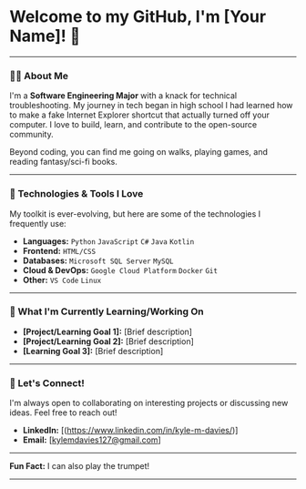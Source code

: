 # Welcome to my GitHub, I'm [Your Name]! 👋

---

### 👨‍💻 About Me

I'm a **Software Engineering Major** with a knack for technical troubleshooting. My journey in tech began in high school I had learned how to make a fake Internet Explorer shortcut that actually turned off your computer. I love to build, learn, and contribute to the open-source community.

Beyond coding, you can find me going on walks, playing games, and reading fantasy/sci-fi books.

---

### 🚀 Technologies & Tools I Love

My toolkit is ever-evolving, but here are some of the technologies I frequently use:

* **Languages:** `Python` `JavaScript` `C#` `Java` `Kotlin`
* **Frontend:** `HTML/CSS`
* **Databases:** `Microsoft SQL Server` `MySQL`
* **Cloud & DevOps:** `Google Cloud Platform` `Docker` `Git`
* **Other:** `VS Code` `Linux`

---

### 🌱 What I'm Currently Learning/Working On

* **[Project/Learning Goal 1]:** [Brief description]
* **[Project/Learning Goal 2]:** [Brief description]
* **[Learning Goal 3]:** [Brief description]

---

### 🤝 Let's Connect!

I'm always open to collaborating on interesting projects or discussing new ideas. Feel free to reach out!

* **LinkedIn:** [(https://www.linkedin.com/in/kyle-m-davies/)]
* **Email:** [kylemdavies127@gmail.com]

---

**Fun Fact:** I can also play the trumpet!

---
